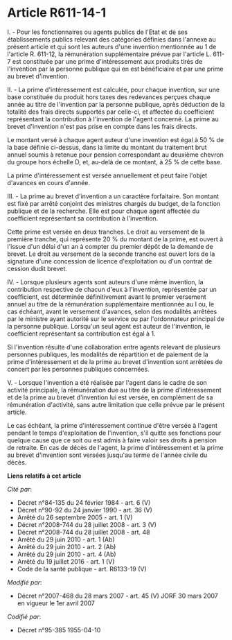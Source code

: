 # Article R611-14-1

I. - Pour les fonctionnaires ou agents publics de l'Etat et de ses établissements publics relevant des catégories définies
dans l'annexe au présent article et qui sont les auteurs d'une invention mentionnée au 1 de l'article R. 611-12, la
rémunération supplémentaire prévue par l'article L. 611-7 est constituée par une prime d'intéressement aux produits tirés de
l'invention par la personne publique qui en est bénéficiaire et par une prime au brevet d'invention.

II. - La prime d'intéressement est calculée, pour chaque invention, sur une base constituée du produit hors taxes des
redevances perçues chaque année au titre de l'invention par la personne publique, après déduction de la totalité des frais
directs supportés par celle-ci, et affectée du coefficient représentant la contribution à l'invention de l'agent concerné. La
prime au brevet d'invention n'est pas prise en compte dans les frais directs.

Le montant versé à chaque agent auteur d'une invention est égal à 50 % de la base définie ci-dessus, dans la limite du
montant du traitement brut annuel soumis à retenue pour pension correspondant au deuxième chevron du groupe hors échelle D,
et, au-delà de ce montant, à 25 % de cette base.

La prime d'intéressement est versée annuellement et peut faire l'objet d'avances en cours d'année.

III. - La prime au brevet d'invention a un caractère forfaitaire. Son montant est fixé par arrêté conjoint des ministres
chargés du budget, de la fonction publique et de la recherche. Elle est pour chaque agent affectée du coefficient
représentant sa contribution à l'invention.

Cette prime est versée en deux tranches. Le droit au versement de la première tranche, qui représente 20 % du montant de la
prime, est ouvert à l'issue d'un délai d'un an à compter du premier dépôt de la demande de brevet. Le droit au versement de
la seconde tranche est ouvert lors de la signature d'une concession de licence d'exploitation ou d'un contrat de cession
dudit brevet.

IV. - Lorsque plusieurs agents sont auteurs d'une même invention, la contribution respective de chacun d'eux à l'invention,
représentée par un coefficient, est déterminée définitivement avant le premier versement annuel au titre de la rémunération
supplémentaire mentionnée au I ou, le cas échéant, avant le versement d'avances, selon des modalités arrêtées par le ministre
ayant autorité sur le service ou par l'ordonnateur principal de la personne publique. Lorsqu'un seul agent est auteur de
l'invention, le coefficient représentant sa contribution est égal à 1.

Si l'invention résulte d'une collaboration entre agents relevant de plusieurs personnes publiques, les modalités de
répartition et de paiement de la prime d'intéressement et de la prime au brevet d'invention sont arrêtées de concert par les
personnes publiques concernées.

V. - Lorsque l'invention a été réalisée par l'agent dans le cadre de son activité principale, la rémunération due au titre de
la prime d'intéressement et de la prime au brevet d'invention lui est versée, en complément de sa rémunération d'activité,
sans autre limitation que celle prévue par le présent article.

Le cas échéant, la prime d'intéressement continue d'être versée à l'agent pendant le temps d'exploitation de l'invention,
s'il quitte ses fonctions pour quelque cause que ce soit ou est admis à faire valoir ses droits à pension de retraite. En cas
de décès de l'agent, la prime d'intéressement et la prime au brevet d'invention sont versées jusqu'au terme de l'année civile
du décès.

**Liens relatifs à cet article**

_Cité par_:

  - Décret n°84-135 du 24 février 1984 - art. 6 (V)
  - Décret n°90-92 du 24 janvier 1990 - art. 36 (V)
  - Arrêté du 26 septembre 2005 - art. 1 (V)
  - Décret n°2008-744 du 28 juillet 2008 - art. 3 (V)
  - Décret n°2008-744 du 28 juillet 2008 - art. 48
  - Arrêté du 29 juin 2010 - art. 1 (Ab)
  - Arrêté du 29 juin 2010 - art. 2 (Ab)
  - Arrêté du 29 juin 2010 - art. 4 (Ab)
  - Arrêté du 19 juillet 2016 - art. 1 (V)
  - Code de la santé publique - art. R6133-19 (V)

_Modifié par_:

  - Décret n°2007-468 du 28 mars 2007 - art. 45 (V) JORF 30 mars 2007 en vigueur le 1er avril 2007

_Codifié par_:

  - Décret n°95-385 1955-04-10
